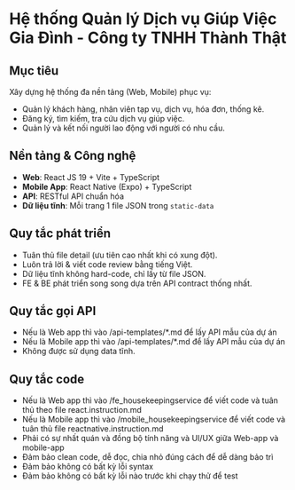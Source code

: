 # Hệ thống Quản lý Dịch vụ Giúp Việc Gia Đình - Công ty TNHH Thành Thật

## Mục tiêu
Xây dựng hệ thống đa nền tảng (Web, Mobile) phục vụ:
- Quản lý khách hàng, nhân viên tạp vụ, dịch vụ, hóa đơn, thống kê.
- Đăng ký, tìm kiếm, tra cứu dịch vụ giúp việc.
- Quản lý và kết nối người lao động với người có nhu cầu.

## Nền tảng & Công nghệ
- **Web**: React JS 19 + Vite + TypeScript
- **Mobile App**: React Native (Expo) + TypeScript
- **API**: RESTful API chuẩn hóa
- **Dữ liệu tĩnh**: Mỗi trang 1 file JSON trong `static-data`

## Quy tắc phát triển
- Tuân thủ file detail (ưu tiên cao nhất khi có xung đột).
- Luôn trả lời & viết code review bằng tiếng Việt.
- Dữ liệu tĩnh không hard-code, chỉ lấy từ file JSON.
- FE & BE phát triển song song dựa trên API contract thống nhất.

## Quy tắc gọi API
- Nếu là Web app thì vào /api-templates/*.md để lấy API mẫu của dự án
- Nếu là Mobile app thì vào /api-templates/*.md để lấy API mẫu của dự án
- Không được sử dụng data tĩnh.

## Quy tắc code
- Nếu là Web app thì vào /fe_housekeepingservice để viết code và tuân thủ theo file react.instruction.md
- Nếu là Mobile app thì vào /mobile_housekeepingservice để viết code và tuân thủ file reactnative.instruction.md
- Phải có sự nhất quán và đồng bộ tính năng và UI/UX giữa Web-app và mobile-app
- Đảm bảo clean code, dễ đọc, chia nhỏ đúng cách để dễ dàng bảo trì
- Đảm bảo không có bất kỳ lỗi syntax 
- Đảm bảo không có bất kỳ lỗi nào trước khi chạy thử để test
